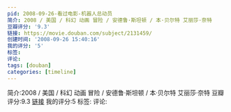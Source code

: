 ```yaml
---
pid: 2008-09-26-看过电影-机器人总动员
简介: 2008 / 美国 / 科幻 动画 冒险 / 安德鲁·斯坦顿 / 本·贝尔特 艾丽莎·奈特
豆瓣评分: '9.3'
链接: https://movie.douban.com/subject/2131459/
创建时间: '2008-09-26 15:40:16'
我的评分: '5'
标签:
评论:
tags: [douban]
categories: [timeline]
---
```

简介:2008 / 美国 / 科幻 动画 冒险 / 安德鲁·斯坦顿 / 本·贝尔特 艾丽莎·奈特
豆瓣评分:9.3
[链接](https://movie.douban.com/subject/2131459/)
我的评分:5
标签:
评论:
